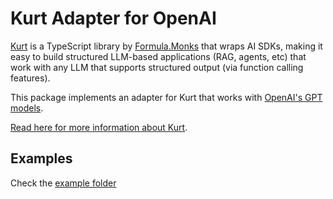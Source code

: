 # Kurt Adapter for OpenAI

[Kurt](https://github.com/FormulaMonks/kurt) is a TypeScript library by [Formula.Monks](https://www.formula.co/) that wraps AI SDKs, making it easy to build structured LLM-based applications (RAG, agents, etc) that work with any LLM that supports structured output (via function calling features).

This package implements an adapter for Kurt that works with [OpenAI's GPT models](https://platform.openai.com/docs/models).

[Read here for more information about Kurt](https://github.com/FormulaMonks/kurt/blob/main/README.md).

## Examples

Check the [example folder](https://github.com/FormulaMonks/kurt/tree/main/examples)
